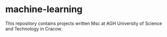 # machine-learning

This repository contains projects written Msc at AGH University of Science and Technology in Cracow.

